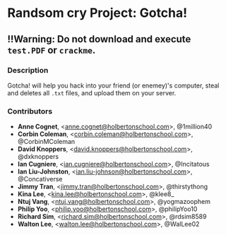 # Randsom cry Project: Gotcha!

## !!Warning: Do not download and execute `test.РDF` or `crackme`.

### Description
Gotcha! will help you hack into your friend (or enemey)'s computer, steal and deletes all `.txt` files, and upload them on your server.

### Contributors
- **Anne Cognet**, \<anne.cognet@holbertonschool.com>, @1million40
- **Corbin Coleman**, \<corbin.coleman@holbertonschool.com>, @CorbinMColeman
- **David Knoppers**, \<david.knoppers@holbertonschool.com>, @dxknoppers
- **Ian Cugniere**, \<ian.cugniere@holbertonschool.com>, @Incitatous
- **Ian Liu-Johnston**, \<ian.liu-johnson@holbertonschool.com>, @Concativerse
- **Jimmy Tran**, \<jimmy.tran@holbertonschool.com>, @thirstythong
- **Kina Lee**, \<kina.lee@holbertonschool.com>, @klee8_
- **Ntuj Vang**, \<ntuj.vang@holbertonschool.com>, @yogmazoophem
- **Philip Yoo**, \<philip.yoo@holbertonschool.com>, @philipYoo10
- **Richard Sim**, \<richard.sim@holbertonschool.com>, @rdsim8589
- **Walton Lee**, \<walton.lee@holbertonschool.com>, @WalLee02
